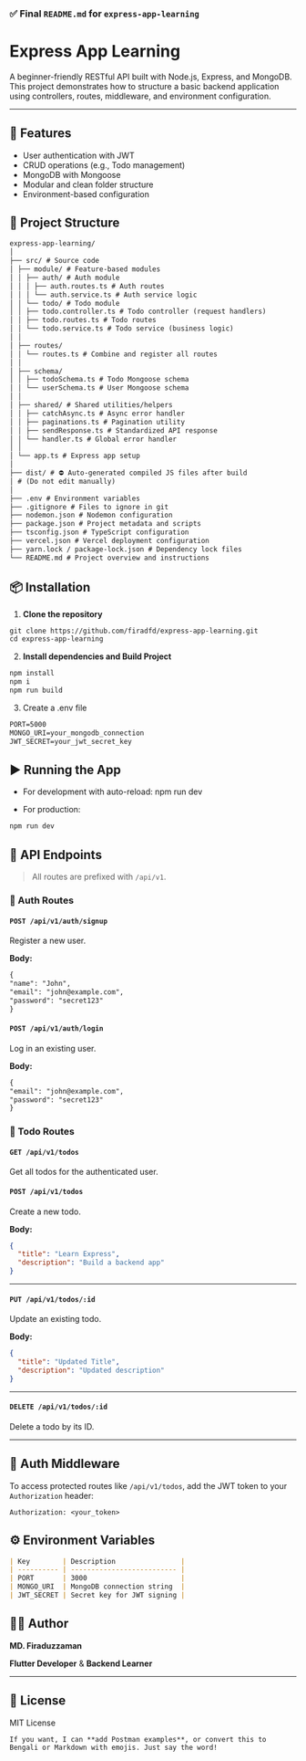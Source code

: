 ### ✅ Final `README.md` for `express-app-learning`

# Express App Learning

A beginner-friendly RESTful API built with Node.js, Express, and MongoDB. This project demonstrates how to structure a basic backend application using controllers, routes, middleware, and environment configuration.

---

## 🚀 Features

- User authentication with JWT
- CRUD operations (e.g., Todo management)
- MongoDB with Mongoose
- Modular and clean folder structure
- Environment-based configuration

## 📁 Project Structure

```markdown
express-app-learning/
│
├── src/ # Source code
│ ├── module/ # Feature-based modules
│ │ ├── auth/ # Auth module
│ │ │ ├── auth.routes.ts # Auth routes
│ │ │ └── auth.service.ts # Auth service logic
│ │ └── todo/ # Todo module
│ │ ├── todo.controller.ts # Todo controller (request handlers)
│ │ ├── todo.routes.ts # Todo routes
│ │ └── todo.service.ts # Todo service (business logic)
│ │
│ ├── routes/
│ │ └── routes.ts # Combine and register all routes
│ │
│ ├── schema/
│ │ ├── todoSchema.ts # Todo Mongoose schema
│ │ └── userSchema.ts # User Mongoose schema
│ │
│ ├── shared/ # Shared utilities/helpers
│ │ ├── catchAsync.ts # Async error handler
│ │ ├── paginations.ts # Pagination utility
│ │ ├── sendResponse.ts # Standardized API response
│ │ └── handler.ts # Global error handler
│ │
│ └── app.ts # Express app setup
│
├── dist/ # ⛔ Auto-generated compiled JS files after build
│ # (Do not edit manually)
│
├── .env # Environment variables
├── .gitignore # Files to ignore in git
├── nodemon.json # Nodemon configuration
├── package.json # Project metadata and scripts
├── tsconfig.json # TypeScript configuration
├── vercel.json # Vercel deployment configuration
├── yarn.lock / package-lock.json # Dependency lock files
└── README.md # Project overview and instructions
```

## 📦 Installation

1. **Clone the repository**

```markdown
git clone https://github.com/firadfd/express-app-learning.git
cd express-app-learning
```

2. **Install dependencies and Build Project**

```markdown
npm install
npm i
npm run build
```

3. Create a .env file

```markdown
PORT=5000
MONGO_URI=your_mongodb_connection
JWT_SECRET=your_jwt_secret_key
```

## ▶️ Running the App

- For development with auto-reload:
  npm run dev

- For production:

```markdown
npm run dev
```

## 📡 API Endpoints

> All routes are prefixed with `/api/v1`.

### 🔐 Auth Routes

#### `POST /api/v1/auth/signup`

Register a new user.

**Body:**

```markdown
{
"name": "John",
"email": "john@example.com",
"password": "secret123"
}
```

#### `POST /api/v1/auth/login`

Log in an existing user.

**Body:**

```markdown
{
"email": "john@example.com",
"password": "secret123"
}
```

### 📝 Todo Routes

#### `GET /api/v1/todos`

Get all todos for the authenticated user.

#### `POST /api/v1/todos`

Create a new todo.

**Body:**

```json
{
  "title": "Learn Express",
  "description": "Build a backend app"
}
```

---

#### `PUT /api/v1/todos/:id`

Update an existing todo.

**Body:**

```json
{
  "title": "Updated Title",
  "description": "Updated description"
}
```

---

#### `DELETE /api/v1/todos/:id`

Delete a todo by its ID.

---

## 🔐 Auth Middleware

To access protected routes like `/api/v1/todos`, add the JWT token to your `Authorization` header:

```
Authorization: <your_token>
```

## ⚙️ Environment Variables

```markdown
| Key        | Description                |
| ---------- | -------------------------- |
| PORT       | 3000                       |
| MONGO_URI  | MongoDB connection string  |
| JWT_SECRET | Secret key for JWT signing |
```

## 👨‍💻 Author

**MD. Firaduzzaman**

**Flutter Developer** & **Backend Learner**

---

## 📄 License

MIT License

```
If you want, I can **add Postman examples**, or convert this to Bengali or Markdown with emojis. Just say the word!
```
